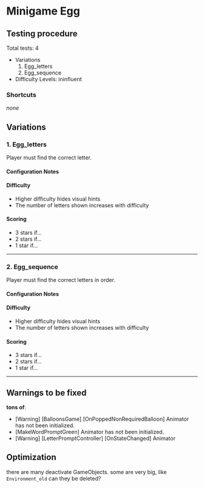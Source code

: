 # Minigame Egg

## Testing procedure
Total tests: 4
- Variations
	1. Egg_letters
    2. Egg_sequence
- Difficulty Levels: ininfluent


### Shortcuts
_none_

## Variations

### 1. Egg_letters
Player must find the correct letter.

#### Configuration Notes

#### Difficulty
- Higher difficulty hides visual hints
- The number of letters shown increases with difficulty

#### Scoring
- 3 stars if...
- 2 stars if...
- 1 star if...
---
### 2. Egg_sequence
Player must find the correct letters in order.

#### Configuration Notes

#### Difficulty
- Higher difficulty hides visual hints
- The number of letters shown increases with difficulty

#### Scoring
- 3 stars if...
- 2 stars if...
- 1 star if...
---
## Warnings to be fixed

**tons of**:
- [Warning] [BalloonsGame] [OnPoppedNonRequiredBalloon] Animator has not been initialized.
- [MakeWordPromptGreen] Animator has not been initialized.
- [Warning] [LetterPromptController] [OnStateChanged] Animator

## Optimization

there are many deactivate GameObjects.
some are very big, like `Environment_old` can they be deleted?
